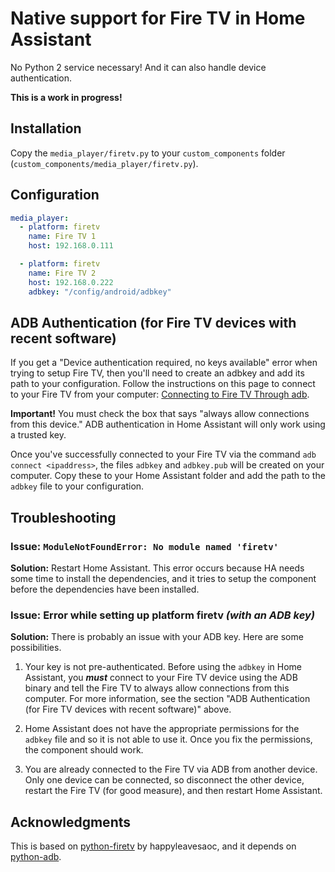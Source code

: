 # Native support for Fire TV in Home Assistant

No Python 2 service necessary!  And it can also handle device authentication.

**This is a work in progress!**


## Installation

Copy the `media_player/firetv.py` to your `custom_components` folder (`custom_components/media_player/firetv.py`).


## Configuration

```yaml
media_player:
  - platform: firetv
    name: Fire TV 1
    host: 192.168.0.111

  - platform: firetv
    name: Fire TV 2
    host: 192.168.0.222
    adbkey: "/config/android/adbkey"
```


## ADB Authentication (for Fire TV devices with recent software)

If you get a "Device authentication required, no keys available" error when trying to setup Fire TV, then you'll need to create an adbkey and add its path to your configuration.  Follow the instructions on this page to connect to your Fire TV from your computer: [Connecting to Fire TV Through adb](https://developer.amazon.com/zh/docs/fire-tv/connecting-adb-to-device.html).  

**Important!**  You must check the box that says "always allow connections from this device."  ADB authentication in Home Assistant will only work using a trusted key.

Once you've successfully connected to your Fire TV via the command `adb connect <ipaddress>`, the files `adbkey` and `adbkey.pub` will be created on your computer.  Copy these to your Home Assistant folder and add the path to the `adbkey` file to your configuration.  


## Troubleshooting

### Issue: `ModuleNotFoundError: No module named 'firetv'`

**Solution:** Restart Home Assistant.  This error occurs because HA needs some time to install the dependencies, and it tries to setup the component before the dependencies have been installed.  


### Issue: Error while setting up platform firetv *(with an ADB key)*

**Solution:** There is probably an issue with your ADB key.  Here are some possibilities.  

1. Your key is not pre-authenticated.  Before using the `adbkey` in Home Assistant, you _**must**_ connect to your Fire TV device using the ADB binary and tell the Fire TV to always allow connections from this computer.  For more information, see the section "ADB Authentication (for Fire TV devices with recent software)" above.

2. Home Assistant does not have the appropriate permissions for the `adbkey` file and so it is not able to use it.  Once you fix the permissions, the component should work.

3. You are already connected to the Fire TV via ADB from another device.  Only one device can be connected, so disconnect the other device, restart the Fire TV (for good measure), and then restart Home Assistant.  


## Acknowledgments

This is based on [python-firetv](https://github.com/happyleavesaoc/python-firetv) by happyleavesaoc, and it depends on [python-adb](https://github.com/google/python-adb).
